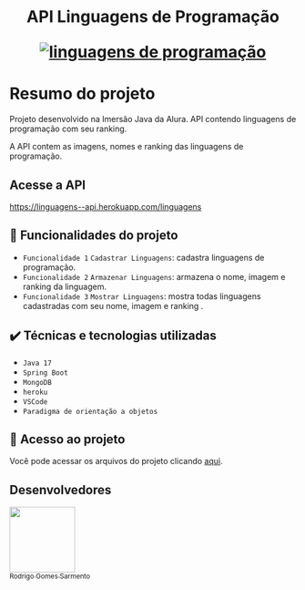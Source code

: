 <h1 align="center">
  <p align="center">API Linguagens de Programação</p>
  <a href=""><img src="https://user-images.githubusercontent.com/59851576/181036830-75872725-e4e2-4f47-95a5-0bdbb5d477b3.png" alt="linguagens de programação"></a>
</h1>


# Resumo do projeto
Projeto desenvolvido na Imersão Java da Alura. API contendo linguagens de programação com seu ranking.

A API contem as imagens, nomes e ranking das linguagens de programação.

## Acesse a API

https://linguagens--api.herokuapp.com/linguagens

###

## 🔨 Funcionalidades do projeto

- `Funcionalidade 1` `Cadastrar Linguagens`: cadastra linguagens de programação.
- `Funcionalidade 2` `Armazenar Linguagens`: armazena o nome, imagem e ranking da linguagem.
- `Funcionalidade 3` `Mostrar Linguagens`: mostra todas linguagens cadastradas com seu nome, imagem e ranking .


## ✔️ Técnicas e tecnologias utilizadas

- ``Java 17``
- ``Spring Boot``
- ``MongoDB``
- ``heroku``
- ``VSCode``
- ``Paradigma de orientação a objetos``

## 📁 Acesso ao projeto
Você pode acessar os arquivos do projeto clicando [aqui](https://github.com/Rodrigo-Sarmento/api-linguagens/tree/main/src/main/java/br/com/rodrigosarmento/linguagens/api).


## Desenvolvedores

[<img src="https://avatars.githubusercontent.com/u/59851576?v=4" width=115><br><sub>Rodrigo Gomes Sarmento</sub>](https://github.com/Rodrigo-Sarmento)

